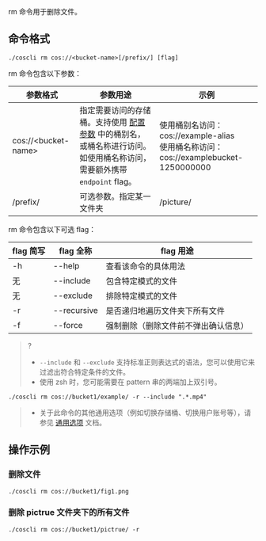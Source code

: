 rm 命令用于删除文件。

## 命令格式

```plaintext
./coscli rm cos://<bucket-name>[/prefix/] [flag]
```


rm 命令包含以下参数：

| 参数格式  | 参数用途     | 示例                |
| --------- | ------------- | ------------------------ |
| cos://&lt;bucket-name&gt; | 指定需要访问的存储桶。支持使用 [配置参数](https://cloud.tencent.com/document/product/436/63144#.E9.85.8D.E7.BD.AE.E5.8F.82.E6.95.B0) 中的桶别名，或桶名称进行访问。如使用桶名称访问，需要额外携带 `endpoint` flag。  |使用桶别名访问：cos://example-alias<br>使用桶名称访问：cos://examplebucket-1250000000    |
| /prefix/          | 可选参数。指定某一文件夹 | /picture/ |

rm 命令包含以下可选 flag：

| flag 简写 | flag 全称     | flag 用途                            |
| --------- | ------------- | ------------------------------------ |
| -h |  --help |   查看该命令的具体用法  |
|     无      | --include     | 包含特定模式的文件                   |
|     无      | --exclude     | 排除特定模式的文件                   |
| -r        | --recursive   | 是否递归地遍历文件夹下所有文件       |
| -f        | --force       | 强制删除（删除文件前不弹出确认信息） |

>?
> - `--include` 和 `--exclude` 支持标准正则表达式的语法，您可以使用它来过滤出符合特定条件的文件。
> - 使用 zsh 时，您可能需要在 pattern 串的两端加上双引号。
```
./coscli rm cos://bucket1/example/ -r --include ".*.mp4"
```
>- 关于此命令的其他通用选项（例如切换存储桶、切换用户账号等），请参见 [通用选项](https://cloud.tencent.com/document/product/436/71763) 文档。


## 操作示例

### 删除文件

```plaintext
./coscli rm cos://bucket1/fig1.png
```

### 删除 pictrue 文件夹下的所有文件

```plaintext
./coscli rm cos://bucket1/pictrue/ -r
```
